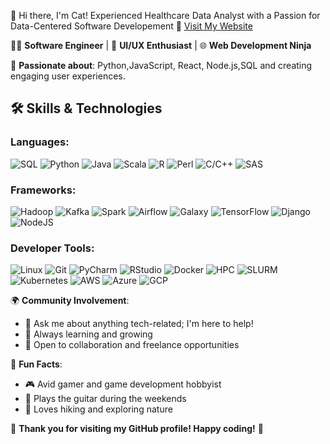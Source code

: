 👋 Hi there, I'm Cat! 
Experienced Healthcare Data Analyst with a Passion for Data-Centered Software Developement 🚀
          [Visit My Website](https://emuacat.github.io/portfolio-/)

👨‍💻 **Software Engineer** | 🎨 **UI/UX Enthusiast** | 🌐 **Web Development Ninja**

🌟 **Passionate about**: Python,JavaScript, React, Node.js,SQL and creating engaging user experiences.
## 🛠️ Skills & Technologies

### **Languages**: 
![SQL](https://img.shields.io/badge/-SQL-000?&logo=MySQL)
![Python](https://img.shields.io/badge/-Python-000?&logo=Python)
![Java](https://img.shields.io/badge/-Java-000?&logo=Java)
![Scala](https://img.shields.io/badge/-Scala-000?&logo=Scala)
![R](https://img.shields.io/badge/-R-000?&logo=R)
![Perl](https://img.shields.io/badge/-Perl-000?&logo=Perl)
![C/C++](https://img.shields.io/badge/-C/C++-000?&logo=C)
![SAS](https://img.shields.io/badge/-SAS-000?&logo=SAS)

### **Frameworks**:
![Hadoop](https://img.shields.io/badge/-Hadoop-000?&logo=Apache)
![Kafka](https://img.shields.io/badge/-Kafka-000?&logo=Apache-Kafka)
![Spark](https://img.shields.io/badge/-Spark-000?&logo=Apache-Spark)
![Airflow](https://img.shields.io/badge/-Airflow-000?&logo=Apache-Airflow)
![Galaxy](https://img.shields.io/badge/-Galaxy-000?&logo=Galaxy)
![TensorFlow](https://img.shields.io/badge/-TensorFlow-000?&logo=TensorFlow)
![Django](https://img.shields.io/badge/-Django-000?&logo=Django)
![NodeJS](https://img.shields.io/badge/-NodeJS-000?&logo=Node.js)

### **Developer Tools**:
![Linux](https://img.shields.io/badge/-Linux-000?&logo=Linux)
![Git](https://img.shields.io/badge/-Git-000?&logo=Git)
![PyCharm](https://img.shields.io/badge/-PyCharm-000?&logo=PyCharm)
![RStudio](https://img.shields.io/badge/-RStudio-000?&logo=RStudio)
![Docker](https://img.shields.io/badge/-Docker-000?&logo=Docker)
![HPC](https://img.shields.io/badge/-HPC-000?&logo=HPC)
![SLURM](https://img.shields.io/badge/-SLURM-000?&logo=SLURM)
![Kubernetes](https://img.shields.io/badge/-Kubernetes-000?&logo=Kubernetes)
![AWS](https://img.shields.io/badge/-AWS-000?&logo=Amazon-AWS)
![Azure](https://img.shields.io/badge/-Azure-000?&logo=Microsoft-Azure)
![GCP](https://img.shields.io/badge/-GCP-000?&logo=Google-Cloud)


🌍 **Community Involvement**:
- 💬 Ask me about anything tech-related; I'm here to help!
- 🧠 Always learning and growing
- 🤝 Open to collaboration and freelance opportunities

🎵 **Fun Facts**:
- 🎮 Avid gamer and game development hobbyist
- 🎸 Plays the guitar during the weekends
- 🌄 Loves hiking and exploring nature


🎉 **Thank you for visiting my GitHub profile! Happy coding!** 🎉

